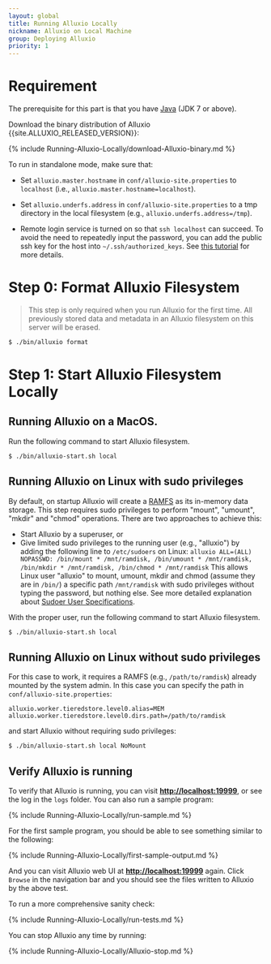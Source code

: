 ```yaml
---
layout: global
title: Running Alluxio Locally
nickname: Alluxio on Local Machine
group: Deploying Alluxio
priority: 1
---
```


# Requirement

The prerequisite for this part is that you have [Java](Java-Setup.html) (JDK 7 or above).

Download the binary distribution of Alluxio {{site.ALLUXIO_RELEASED_VERSION}}:

{% include Running-Alluxio-Locally/download-Alluxio-binary.md %}

To run in standalone mode, make sure that:

* Set `alluxio.master.hostname` in `conf/alluxio-site.properties` to `localhost` (i.e., `alluxio.master.hostname=localhost`).

* Set `alluxio.underfs.address` in `conf/alluxio-site.properties` to a tmp directory in the local
filesystem (e.g., `alluxio.underfs.address=/tmp`).

* Remote login service is turned on so that `ssh localhost` can succeed. To avoid the need to
repeatedly input the password, you can add the public ssh key for the host into
`~/.ssh/authorized_keys`. See [this tutorial](http://www.linuxproblem.org/art_9.html) for more details.

# Step 0: Format Alluxio Filesystem

> This step is only required when you run Alluxio for the first time.
> All previously stored data and metadata in an Alluxio filesystem on this server will be erased.

```bash
$ ./bin/alluxio format
```

# Step 1: Start Alluxio Filesystem Locally

## Running Alluxio on a MacOS.

Run the following command to start Alluxio filesystem.

```bash
$ ./bin/alluxio-start.sh local
```

## Running Alluxio on Linux with sudo privileges

By default, on startup Alluxio will create a
[RAMFS](https://www.kernel.org/doc/Documentation/filesystems/ramfs-rootfs-initramfs.txt) as its in-memory data storage.
This step requires sudo privileges to perform "mount", "umount", "mkdir" and "chmod" operations. There are two approaches to achieve this:

* Start Alluxio by a superuser, or
* Give limited sudo privileges to the running user (e.g., "alluxio") by adding the following line to `/etc/sudoers` on Linux:
`alluxio ALL=(ALL) NOPASSWD: /bin/mount * /mnt/ramdisk, /bin/umount * /mnt/ramdisk, /bin/mkdir * /mnt/ramdisk, /bin/chmod * /mnt/ramdisk`
This allows Linux user "alluxio" to mount, umount, mkdir and chmod (assume they are in `/bin/`) a specific path `/mnt/ramdisk`
with sudo privileges without typing the password, but nothing else.
See more detailed explanation about [Sudoer User Specifications](https://help.ubuntu.com/community/Sudoers#User_Specifications).

With the proper user, run the following command to start Alluxio filesystem.

```bash
$ ./bin/alluxio-start.sh local
```

## Running Alluxio on Linux without sudo privileges 

For this case to work, it requires a RAMFS (e.g., `/path/to/ramdisk`) already mounted by the system admin.
In this case you can specify the path in
`conf/alluxio-site.properties`:

```
alluxio.worker.tieredstore.level0.alias=MEM
alluxio.worker.tieredstore.level0.dirs.path=/path/to/ramdisk
```

and start Alluxio without requiring sudo privileges:

```bash
$ ./bin/alluxio-start.sh local NoMount
```

## Verify Alluxio is running

To verify that Alluxio is running, you can visit
**[http://localhost:19999](http://localhost:19999)**, or see the log in the `logs` folder. You can
also run a sample program:

{% include Running-Alluxio-Locally/run-sample.md %}

For the first sample program, you should be able to see something similar to the following:

{% include Running-Alluxio-Locally/first-sample-output.md %}

And you can visit Alluxio web UI at **[http://localhost:19999](http://localhost:19999)** again.
Click `Browse` in the navigation bar and you should see the files written to Alluxio by
the above test.

To run a more comprehensive sanity check:

{% include Running-Alluxio-Locally/run-tests.md %}

You can stop Alluxio any time by running:

{% include Running-Alluxio-Locally/Alluxio-stop.md %}
